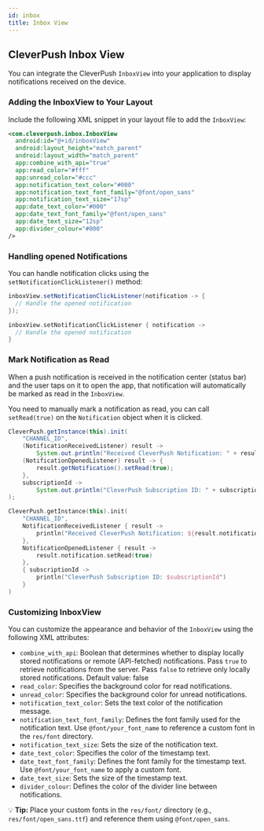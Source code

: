 ```yaml
---
id: inbox
title: Inbox View
---
```


## CleverPush Inbox View

You can integrate the CleverPush `InboxView` into your application to display notifications received on the device.


### Adding the InboxView to Your Layout

Include the following XML snippet in your layout file to add the `InboxView`:

```xml
<com.cleverpush.inbox.InboxView
  android:id="@+id/inboxView"
  android:layout_height="match_parent"
  android:layout_width="match_parent"
  app:combine_with_api="true"
  app:read_color="#fff"
  app:unread_color="#ccc"
  app:notification_text_color="#000"
  app:notification_text_font_family="@font/open_sans"
  app:notification_text_size="17sp"
  app:date_text_color="#000"
  app:date_text_font_family="@font/open_sans"
  app:date_text_size="12sp"
  app:divider_colour="#000"
/>
```


### Handling opened Notifications

You can handle notification clicks using the `setNotificationClickListener()` method:

<!--DOCUSAURUS_CODE_TABS-->

<!--Java-->

```java
inboxView.setNotificationClickListener(notification -> {
  // Handle the opened notification
});
```

<!--Kotlin-->

```kotlin
inboxView.setNotificationClickListener { notification ->
  // Handle the opened notification
}
```

<!--END_DOCUSAURUS_CODE_TABS-->

### Mark Notification as Read

When a push notification is received in the notification center (status bar) and the user taps on it to open the app, that notification will automatically be marked as read in the `InboxView`.

You need to manually mark a notification as read, you can call `setRead(true)` on the `Notification` object when it is clicked.

<!--DOCUSAURUS_CODE_TABS-->

<!--Java-->

```java
CleverPush.getInstance(this).init(
    "CHANNEL_ID",
    (NotificationReceivedListener) result -> 
        System.out.println("Received CleverPush Notification: " + result.getNotification().getTitle()),
    (NotificationOpenedListener) result -> {
        result.getNotification().setRead(true);
    },
    subscriptionId -> 
        System.out.println("CleverPush Subscription ID: " + subscriptionId)
);
```

<!--Kotlin-->

```kotlin
CleverPush.getInstance(this).init(
    "CHANNEL_ID",
    NotificationReceivedListener { result ->
        println("Received CleverPush Notification: ${result.notification.title}")
    },
    NotificationOpenedListener { result ->
        result.notification.setRead(true)
    },
    { subscriptionId ->
        println("CleverPush Subscription ID: $subscriptionId")
    }
)
```

<!--END_DOCUSAURUS_CODE_TABS-->


### Customizing InboxView

You can customize the appearance and behavior of the `InboxView` using the following XML attributes:

- `combine_with_api`: Boolean that determines whether to display locally stored notifications or remote (API-fetched) notifications. Pass `true` to retrieve notifications from the server. Pass `false` to retrieve only locally stored notifications. Default value: false
- `read_color`: Specifies the background color for read notifications.
- `unread_color`: Specifies the background color for unread notifications.
- `notification_text_color`: Sets the text color of the notification message.
- `notification_text_font_family`:  Defines the font family used for the notification text. Use `@font/your_font_name` to reference a custom font in the `res/font` directory.
- `notification_text_size`: Sets the size of the notification text.
- `date_text_color`: Specifies the color of the timestamp text.
- `date_text_font_family`: Defines the font family for the timestamp text. Use `@font/your_font_name` to apply a custom font.
- `date_text_size`: Sets the size of the timestamp text.
- `divider_colour`: Defines the color of the divider line between notifications.


💡 **Tip:** Place your custom fonts in the `res/font/` directory (e.g., `res/font/open_sans.ttf`) and reference them using `@font/open_sans`.



